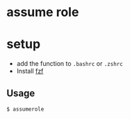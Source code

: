 # assume role

# setup
- add the function to `.bashrc` or `.zshrc`
- Install [fzf](https://github.com/junegunn/fzf)

## Usage

```sh
$ assumerole
```